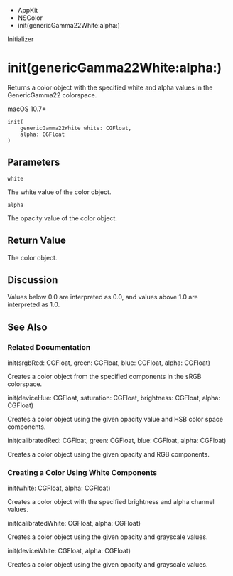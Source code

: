 

- AppKit
- NSColor
-  init(genericGamma22White:alpha:) 

Initializer

# init(genericGamma22White:alpha:)

Returns a color object with the specified white and alpha values in the GenericGamma22 colorspace.

macOS 10.7+

``` source
init(
    genericGamma22White white: CGFloat,
    alpha: CGFloat
)
```

## Parameters 

`white`  

The white value of the color object.

`alpha`  

The opacity value of the color object.

## Return Value

The color object.

## Discussion

Values below 0.0 are interpreted as 0.0, and values above 1.0 are interpreted as 1.0.

## See Also

### Related Documentation

init(srgbRed: CGFloat, green: CGFloat, blue: CGFloat, alpha: CGFloat)

Creates a color object from the specified components in the sRGB colorspace.

init(deviceHue: CGFloat, saturation: CGFloat, brightness: CGFloat, alpha: CGFloat)

Creates a color object using the given opacity value and HSB color space components.

init(calibratedRed: CGFloat, green: CGFloat, blue: CGFloat, alpha: CGFloat)

Creates a color object using the given opacity and RGB components.

### Creating a Color Using White Components

init(white: CGFloat, alpha: CGFloat)

Creates a color object with the specified brightness and alpha channel values.

init(calibratedWhite: CGFloat, alpha: CGFloat)

Creates a color object using the given opacity and grayscale values.

init(deviceWhite: CGFloat, alpha: CGFloat)

Creates a color object using the given opacity and grayscale values.


